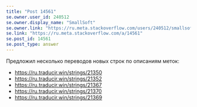 ```yaml
---
title: "Post 14561"
se.owner.user_id: 240512
se.owner.display_name: "SmallSoft"
se.owner.link: "https://ru.meta.stackoverflow.com/users/240512/smallsoft"
se.link: "https://ru.meta.stackoverflow.com/a/14561"
se.post_id: 14561
se.post_type: answer
---
```

<p>Предложил несколько переводов новых строк по описаниям меток:</p>
<ul>
<li><a href="https://ru.traducir.win/strings/21350" rel="nofollow noreferrer">https://ru.traducir.win/strings/21350</a></li>
<li><a href="https://ru.traducir.win/strings/21352" rel="nofollow noreferrer">https://ru.traducir.win/strings/21352</a></li>
<li><a href="https://ru.traducir.win/strings/21367" rel="nofollow noreferrer">https://ru.traducir.win/strings/21367</a></li>
<li><a href="https://ru.traducir.win/strings/21370" rel="nofollow noreferrer">https://ru.traducir.win/strings/21370</a></li>
<li><a href="https://ru.traducir.win/strings/21369" rel="nofollow noreferrer">https://ru.traducir.win/strings/21369</a></li>
</ul>
